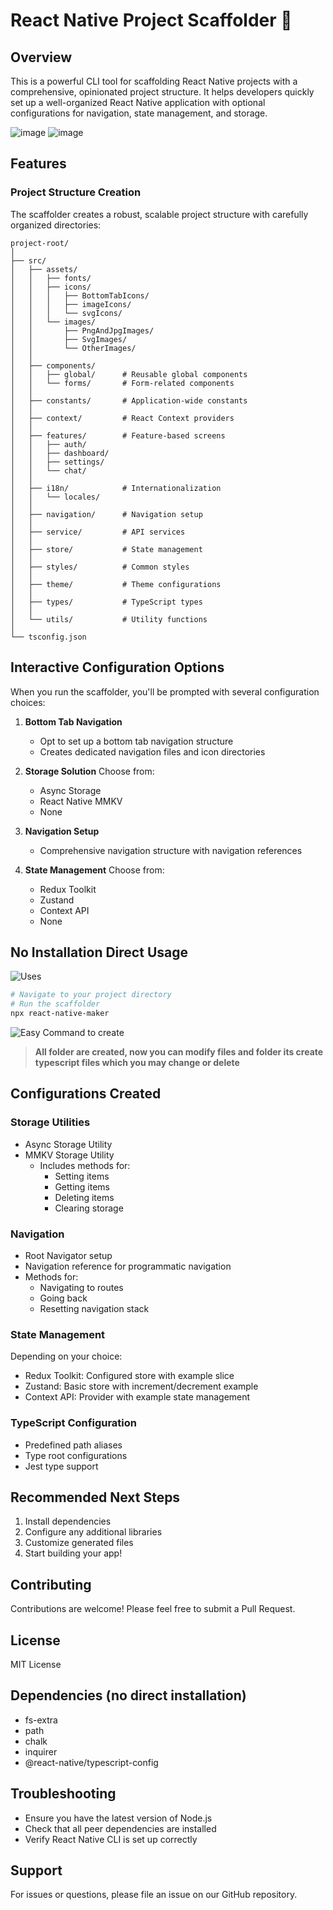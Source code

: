 # React Native Project Scaffolder 🚀

## Overview

This is a powerful CLI tool for scaffolding React Native projects with a comprehensive, opinionated project structure. It helps developers quickly set up a well-organized React Native application with optional configurations for navigation, state management, and storage.

![image](https://github.com/user-attachments/assets/8fbe7fa3-d902-4810-92cd-1bb0f8ec6b32) ![image](https://github.com/user-attachments/assets/3848ace5-c45c-4b01-88c3-42e30e4b30f4)



## Features

### Project Structure Creation
The scaffolder creates a robust, scalable project structure with carefully organized directories:

```
project-root/
│
├── src/
│   ├── assets/
│   │   ├── fonts/
│   │   ├── icons/
│   │   │   ├── BottomTabIcons/
│   │   │   ├── imageIcons/
│   │   │   └── svgIcons/
│   │   └── images/
│   │       ├── PngAndJpgImages/
│   │       ├── SvgImages/
│   │       └── OtherImages/
│   │
│   ├── components/
│   │   ├── global/      # Reusable global components
│   │   └── forms/       # Form-related components
│   │
│   ├── constants/       # Application-wide constants
│   │
│   ├── context/         # React Context providers
│   │
│   ├── features/        # Feature-based screens
│   │   ├── auth/
│   │   ├── dashboard/
│   │   ├── settings/
│   │   └── chat/
│   │
│   ├── i18n/            # Internationalization
│   │   └── locales/
│   │
│   ├── navigation/      # Navigation setup
│   │
│   ├── service/         # API services
│   │
│   ├── store/           # State management
│   │
│   ├── styles/          # Common styles
│   │
│   ├── theme/           # Theme configurations
│   │
│   ├── types/           # TypeScript types
│   │
│   └── utils/           # Utility functions
│
└── tsconfig.json
```

## Interactive Configuration Options

When you run the scaffolder, you'll be prompted with several configuration choices:

1. **Bottom Tab Navigation**
   - Opt to set up a bottom tab navigation structure
   - Creates dedicated navigation files and icon directories

2. **Storage Solution**
   Choose from:
   - Async Storage
   - React Native MMKV
   - None

3. **Navigation Setup**
   - Comprehensive navigation structure with navigation references

4. **State Management**
   Choose from:
   - Redux Toolkit
   - Zustand
   - Context API
   - None

## No Installation Direct Usage
![Uses](https://img.shields.io/badge/Uses-how%20to%20install%20or%20use-green?labelColor=success&style=flat)

```bash
# Navigate to your project directory
# Run the scaffolder
npx react-native-maker
```


![Easy Command to create ](https://img.shields.io/badge/Easy%20Command%20to%20create-how%20to%20install%20or%20use-green?labelColor=success&style=flat)
> **All folder are created, now you can modify files and folder its create typescript files which you may change or delete**

## Configurations Created

### Storage Utilities
- Async Storage Utility
- MMKV Storage Utility
  - Includes methods for:
    - Setting items
    - Getting items
    - Deleting items
    - Clearing storage

### Navigation
- Root Navigator setup
- Navigation reference for programmatic navigation
- Methods for:
  - Navigating to routes
  - Going back
  - Resetting navigation stack

### State Management
Depending on your choice:
- Redux Toolkit: Configured store with example slice
- Zustand: Basic store with increment/decrement example
- Context API: Provider with example state management

### TypeScript Configuration
- Predefined path aliases
- Type root configurations
- Jest type support

## Recommended Next Steps

1. Install dependencies
2. Configure any additional libraries
3. Customize generated files
4. Start building your app!

## Contributing

Contributions are welcome! Please feel free to submit a Pull Request.

## License

MIT License

## Dependencies (no direct installation)
- fs-extra
- path
- chalk
- inquirer
- @react-native/typescript-config

## Troubleshooting

- Ensure you have the latest version of Node.js
- Check that all peer dependencies are installed
- Verify React Native CLI is set up correctly

## Support

For issues or questions, please file an issue on our GitHub repository.
